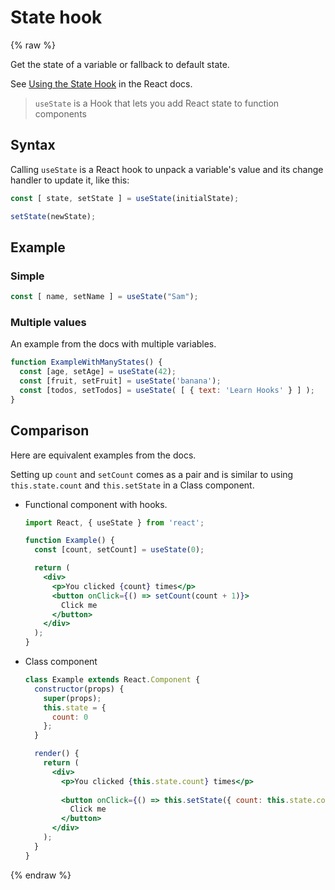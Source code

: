 # State hook

{% raw %}

Get the state of a variable or fallback to default state.

See [Using the State Hook](https://reactjs.org/docs/hooks-state.html) in the React docs.

> `useState` is a Hook that lets you add React state to function components


## Syntax

Calling `useState` is a React hook to unpack a variable's value and its change handler to update it, like this:

```javascript
const [ state, setState ] = useState(initialState);

setState(newState);
```


## Example

### Simple


```javascript
const [ name, setName ] = useState("Sam");
```

### Multiple values

An example from the docs with multiple variables.

```javascript
function ExampleWithManyStates() {
  const [age, setAge] = useState(42);
  const [fruit, setFruit] = useState('banana');
  const [todos, setTodos] = useState( [ { text: 'Learn Hooks' } ] );
}
```


## Comparison

Here are equivalent examples from the docs.

Setting up `count` and `setCount` comes as a pair and is similar to using `this.state.count` and `this.setState` in a Class component.

- Functional component with hooks.
    ```jsx
    import React, { useState } from 'react';

    function Example() {
      const [count, setCount] = useState(0);

      return (
        <div>
          <p>You clicked {count} times</p>
          <button onClick={() => setCount(count + 1)}>
            Click me
          </button>
        </div>
      );
    }
    ```
- Class component
    ```jsx
    class Example extends React.Component {
      constructor(props) {
        super(props);
        this.state = {
          count: 0
        };
      }

      render() {
        return (
          <div>
            <p>You clicked {this.state.count} times</p>
            
            <button onClick={() => this.setState({ count: this.state.count + 1 })}>
              Click me
            </button>
          </div>
        );
      }
    }
    ```

{% endraw %}
